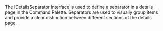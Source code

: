 The IDetailsSeparator interface is used to define a separator in a details page in the Command Palette. Separators are used to visually group items and provide a clear distinction between different sections of the details page.
